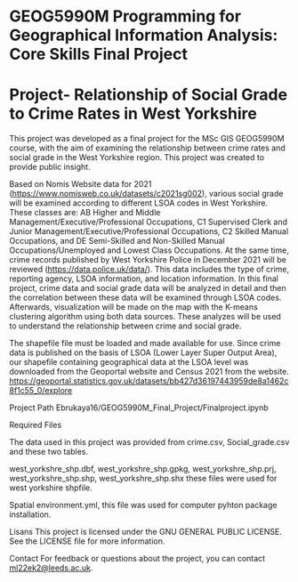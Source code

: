 # GEOG5990M Programming for Geographical Information Analysis: Core Skills Final Project

# Project- Relationship of Social Grade to Crime Rates in West Yorkshire

This project was developed as a final project for the MSc GIS GEOG5990M course, with the aim of examining the relationship between crime rates and social grade in the West Yorkshire region. This project was created to provide public insight.

Based on Nomis Website data for 2021 (https://www.nomisweb.co.uk/datasets/c2021sg002), various social grade will be examined according to different LSOA codes in West Yorkshire. These classes are: AB Higher and Middle Management/Executive/Professional Occupations, C1 Supervised Clerk and Junior Management/Executive/Professional Occupations, C2 Skilled Manual Occupations, and DE Semi-Skilled and Non-Skilled Manual Occupations/Unemployed and Lowest Class Occupations.
At the same time, crime records published by West Yorkshire Police in December 2021 will be reviewed (https://data.police.uk/data/). This data includes the type of crime, reporting agency, LSOA information, and location information.
In this final project, crime data and social grade data will be analyzed in detail and then the correlation between these data will be examined through LSOA codes. Afterwards, visualization will be made on the map with the K-means clustering algorithm using both data sources. These analyzes will be used to understand the relationship between crime and social grade.

The shapefile file must be loaded and made available for use. Since crime data is published on the basis of LSOA (Lower Layer Super Output Area), our shapefile containing geographical data at the LSOA level was downloaded from the Geoportal website and Census 2021 from the website. https://geoportal.statistics.gov.uk/datasets/bb427d36197443959de8a1462c8f1c55_0/explore


Project Path
Ebrukaya16/GEOG5990M_Final_Project/Finalproject.ipynb

Required Files 

The data used in this project was provided from crime.csv, Social_grade.csv and these two tables. 

west_yorkshre_shp.dbf, west_yorkshre_shp.gpkg, west_yorkshre_shp.prj, west_yorkshre_shp.shp, west_yorkshre_shp.shx these files were used for west yorkshire shpfile. 

Spatial environment.yml, this file was used for computer pyhton package installation.



Lisans
This project is licensed under the GNU GENERAL PUBLIC LICENSE. See the LICENSE file for more information.

Contact
For feedback or questions about the project, you can contact ml22ek2@leeds.ac.uk.
